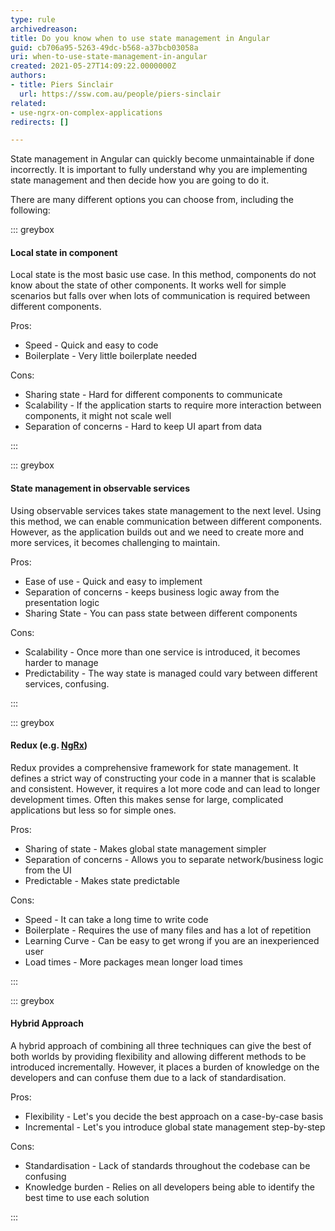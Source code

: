 ```yaml
---
type: rule
archivedreason: 
title: Do you know when to use state management in Angular
guid: cb706a95-5263-49dc-b568-a37bcb03058a
uri: when-to-use-state-management-in-angular
created: 2021-05-27T14:09:22.0000000Z
authors:
- title: Piers Sinclair
  url: https://ssw.com.au/people/piers-sinclair
related:
- use-ngrx-on-complex-applications
redirects: []

---
```


State management in Angular can quickly become unmaintainable if done incorrectly. It is important to fully understand why you are implementing state management and then decide how you are going to do it. 

<!--endintro-->

There are many different options you can choose from, including the following:

::: greybox

#### Local state in component

Local state is the most basic use case. In this method, components do not know about the state of other components. It works well for simple scenarios but falls over when lots of communication is required between different components.

Pros:
* Speed - Quick and easy to code
* Boilerplate - Very little boilerplate needed

Cons:
* Sharing state - Hard for different components to communicate
* Scalability - If the application starts to require more interaction between components, it might not scale well
* Separation of concerns - Hard to keep UI apart from data

:::

::: greybox

#### State management in observable services

Using observable services takes state management to the next level. Using this method, we can enable communication between different components. However, as the application builds out and we need to create more and more services, it becomes challenging to maintain.

Pros:
* Ease of use - Quick and easy to implement
* Separation of concerns - keeps business logic away from the presentation logic
* Sharing State - You can pass state between different components

Cons:
* Scalability - Once more than one service is introduced, it becomes harder to manage
* Predictability - The way state is managed could vary between different services, confusing.

:::

::: greybox

#### Redux (e.g. [NgRx](https://www.ssw.com.au/rules/use-ngrx-on-complex-applications))

Redux provides a comprehensive framework for state management. It defines a strict way of constructing your code in a manner that is scalable and consistent. However, it requires a lot more code and can lead to longer development times. Often this makes sense for large, complicated applications but less so for simple ones.

Pros:
* Sharing of state - Makes global state management simpler
* Separation of concerns - Allows you to separate network/business logic from the UI
* Predictable - Makes state predictable

Cons:
* Speed - It can take a long time to write code
* Boilerplate - Requires the use of many files and has a lot of repetition
* Learning Curve - Can be easy to get wrong if you are an inexperienced user
* Load times - More packages mean longer load times

:::


::: greybox

#### Hybrid Approach

A hybrid approach of combining all three techniques can give the best of both worlds by providing flexibility and allowing different methods to be introduced incrementally. However, it places a burden of knowledge on the developers and can confuse them due to a lack of standardisation.

Pros:
* Flexibility - Let's you decide the best approach on a case-by-case basis
* Incremental - Let's you introduce global state management step-by-step

Cons:
* Standardisation - Lack of standards throughout the codebase can be confusing
* Knowledge burden - Relies on all developers being able to identify the best time to use each solution

:::

